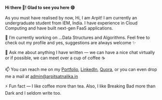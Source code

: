 **Hi there 👋! Glad to see you here 😄**<br><br>
As you must have realised by now, Hi, I am Arpit! I am currently an undergraduate student from IEM, India. I have experience in Cloud Computing and have built next-gen FaaS applications.

🔭 I’m currently working on ...Data Structures and Algorithms. Feel free to check out my profile and yes, suggestions are always welcome ✨

💬 Ask me about anything I have written ⁠— we can have a nice chat virtually or if possible, we can meet over a cup of coffee ☕

📫 You can reach me on my [Portfolio](https://www.arpitsatnalika.in), [LinkedIn](https://www.linkedin.com/in/arpit-satnalika), [Quora](https://www.quora.com/profile/Arpit-Satnalika), or you can even drop me a mail at admin@arpitsatnalika.in

⚡ Fun fact — I like coffee more than tea. Also, I like Breaking Bad more than Dark and I seldom write too.


